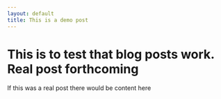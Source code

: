 ```yaml
---
layout: default
title: This is a demo post
---
```


# This is to test that blog posts work. Real post forthcoming

If this was a real post there would be content here